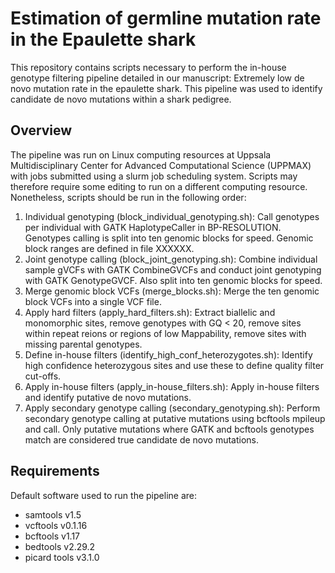 # Estimation of germline mutation rate in the Epaulette shark

This repository contains scripts necessary to perform the in-house genotype filtering pipeline detailed in our manuscript:
Extremely low de novo mutation rate in the epaulette shark. This pipeline was used to identify candidate de novo mutations within a shark pedigree.

## Overview
The pipeline was run on Linux computing resources at Uppsala Multidisciplinary Center for Advanced Computational Science (UPPMAX) with jobs submitted using a slurm job scheduling system. Scripts may therefore require some editing to run on a different computing resource. Nonetheless, scripts should be run in the following order:

1. Individual genotyping (block_individual_genotyping.sh): Call genotypes per individual with GATK HaplotypeCaller in BP-RESOLUTION. Genotypes calling is split into ten genomic blocks for speed. Genomic block ranges are defined in file XXXXXX.
2. Joint genotype calling (block_joint_genotyping.sh): Combine individual sample gVCFs with GATK CombineGVCFs and conduct joint genotyping with GATK GenotypeGVCF. Also split into ten genomic blocks for speed.
3. Merge genomic block VCFs (merge_blocks.sh): Merge the ten genomic block VCFs into a single VCF file.
4. Apply hard filters (apply_hard_filters.sh): Extract biallelic and monomorphic sites, remove genotypes with GQ < 20, remove sites within repeat reions or regions of low Mappability, remove sites with missing parental genotypes.
5. Define in-house filters (identify_high_conf_heterozygotes.sh): Identify high confidence heterozygous sites and use these to define quality filter cut-offs. 
6. Apply in-house filters (apply_in-house_filters.sh): Apply in-house filters and identify putative de novo mutations. 
7. Apply secondary genotype calling (secondary_genotyping.sh): Perform secondary genotype calling at putative mutations using bcftools mpileup and call. Only putative mutations where GATK and bcftools genotypes match are considered true candidate de novo mutations. 

## Requirements 

Default software used to run the pipeline are:
- samtools v1.5
- vcftools v0.1.16
- bcftools v1.17
- bedtools v2.29.2
- picard tools v3.1.0
